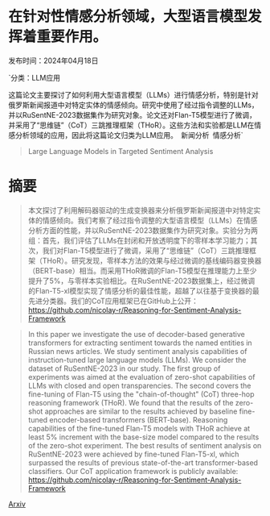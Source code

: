 # 在针对性情感分析领域，大型语言模型发挥着重要作用。

发布时间：2024年04月18日

`分类：LLM应用

这篇论文主要探讨了如何利用大型语言模型（LLMs）进行情感分析，特别是针对俄罗斯新闻报道中对特定实体的情感倾向。研究中使用了经过指令调整的LLMs，并以RuSentNE-2023数据集作为研究对象。论文还对Flan-T5模型进行了微调，并采用了“思维链”（CoT）三跳推理框架（THoR）。这些方法和实验都是LLM在情感分析领域的应用，因此将这篇论文归类为LLM应用。` `新闻分析` `情感分析`

> Large Language Models in Targeted Sentiment Analysis

# 摘要

> 本文探讨了利用解码器驱动的生成变换器来分析俄罗斯新闻报道中对特定实体的情感倾向。我们考察了经过指令调整的大型语言模型（LLMs）在情感分析方面的性能，并以RuSentNE-2023数据集作为研究对象。实验分为两组：首先，我们评估了LLMs在封闭和开放透明度下的零样本学习能力；其次，我们对Flan-T5模型进行了微调，采用了“思维链”（CoT）三跳推理框架（THoR）。研究发现，零样本方法的效果与经过微调的基线编码器变换器（BERT-base）相当。而采用THoR微调的Flan-T5模型在推理能力上至少提升了5%，与零样本实验相比。在RuSentNE-2023数据集上，经过微调的Flan-T5-xl模型实现了情感分析的最佳性能，超越了以往基于变换器的最先进分类器。我们的CoT应用框架已在GitHub上公开：https://github.com/nicolay-r/Reasoning-for-Sentiment-Analysis-Framework

> In this paper we investigate the use of decoder-based generative transformers for extracting sentiment towards the named entities in Russian news articles. We study sentiment analysis capabilities of instruction-tuned large language models (LLMs). We consider the dataset of RuSentNE-2023 in our study. The first group of experiments was aimed at the evaluation of zero-shot capabilities of LLMs with closed and open transparencies. The second covers the fine-tuning of Flan-T5 using the "chain-of-thought" (CoT) three-hop reasoning framework (THoR). We found that the results of the zero-shot approaches are similar to the results achieved by baseline fine-tuned encoder-based transformers (BERT-base). Reasoning capabilities of the fine-tuned Flan-T5 models with THoR achieve at least 5% increment with the base-size model compared to the results of the zero-shot experiment. The best results of sentiment analysis on RuSentNE-2023 were achieved by fine-tuned Flan-T5-xl, which surpassed the results of previous state-of-the-art transformer-based classifiers. Our CoT application framework is publicly available: https://github.com/nicolay-r/Reasoning-for-Sentiment-Analysis-Framework

[Arxiv](https://arxiv.org/abs/2404.12342)